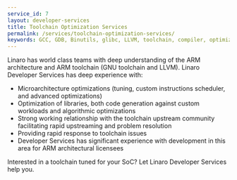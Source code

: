 ```yaml
---
service_id: 7
layout: developer-services
title: Toolchain Optimization Services
permalink: /services/toolchain-optimization-services/
keywords: GCC, GDB, Binutils, glibc, LLVM, toolchain, compiler, optimization, microarchitecture
---
```

Linaro has world class teams with deep understanding of the ARM architecture and ARM toolchain (GNU toolchain and LLVM).  Linaro Developer Services has deep experience with:

- Microarchitecture optimizations (tuning, custom instructions scheduler, and advanced optimizations)
- Optimization of libraries, both code generation against custom workloads and algorithmic optimizations
- Strong working relationship with the toolchain upstream community facilitating rapid upstreaming and problem resolution
- Providing rapid response to toolchain issues
- Developer Services has significant experience with development in this area for ARM architectural licensees

Interested in a toolchain tuned for your SoC?  Let Linaro Developer Services help you.
